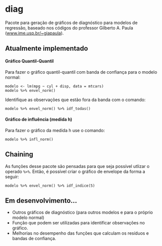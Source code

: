 diag
====

Pacote para geração de gráficos de diagnóstico para modelos de regressão, baseado nos códigos do professor Gilberto A. Paula
(www.ime.usp.br/~giapaula).

## Atualmente implementado

#### Gráfico Quantil-Quantil

Para fazer o gráfico quantil-quantil com banda de confiança para o modelo normal:

    modelo <- lm(mpg ~ cyl + disp, data = mtcars)
    modelo %>% envel_norm()
    
Identifique as observações que estão fora da banda com o comando:

    modelo %>% envel_norm() %>% idf_todas()

#### Gráfico de influência (medida h)

Para fazer o gráfico da medida h use o comando:

    modelo %>% infl_norm()


## Chaining

As funções desse pacote são pensadas para que seja possível utlizar o operado `%>%`. Então, é possível criar o gráfico
de envelope da forma a seguir:

    modelo %>% envel_norm() %>% idf_indice(5)

## Em desenvolvimento...

* Outros gráficos de diagnóstico (para outros modelos e para o próprio modelo normal)
* Função que podem ser utilizadas para identificar observações no gráfico.
* Melhorias no desempenho das funções que calculam os resíduos e bandas de confiança.
